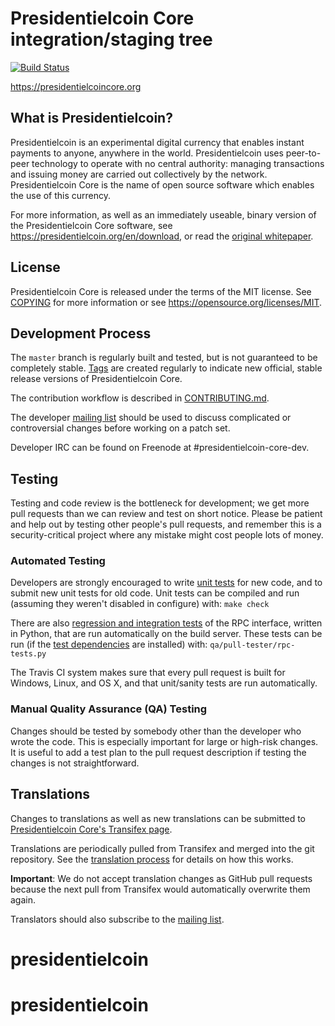 Presidentielcoin Core integration/staging tree
=====================================

[![Build Status](https://travis-ci.org/presidentielcoin/presidentielcoin.svg?branch=master)](https://travis-ci.org/presidentielcoin/presidentielcoin)

https://presidentielcoincore.org

What is Presidentielcoin?
----------------

Presidentielcoin is an experimental digital currency that enables instant payments to
anyone, anywhere in the world. Presidentielcoin uses peer-to-peer technology to operate
with no central authority: managing transactions and issuing money are carried
out collectively by the network. Presidentielcoin Core is the name of open source
software which enables the use of this currency.

For more information, as well as an immediately useable, binary version of
the Presidentielcoin Core software, see https://presidentielcoin.org/en/download, or read the
[original whitepaper](https://presidentielcoin.org/presidentielcoin.pdf).

License
-------

Presidentielcoin Core is released under the terms of the MIT license. See [COPYING](COPYING) for more
information or see https://opensource.org/licenses/MIT.

Development Process
-------------------

The `master` branch is regularly built and tested, but is not guaranteed to be
completely stable. [Tags](https://github.com/presidentielcoin/presidentielcoin2/tags) are created
regularly to indicate new official, stable release versions of Presidentielcoin Core.

The contribution workflow is described in [CONTRIBUTING.md](CONTRIBUTING.md).

The developer [mailing list](https://lists.linuxfoundation.org/mailman/listinfo/presidentielcoin-dev)
should be used to discuss complicated or controversial changes before working
on a patch set.

Developer IRC can be found on Freenode at #presidentielcoin-core-dev.

Testing
-------

Testing and code review is the bottleneck for development; we get more pull
requests than we can review and test on short notice. Please be patient and help out by testing
other people's pull requests, and remember this is a security-critical project where any mistake might cost people
lots of money.

### Automated Testing

Developers are strongly encouraged to write [unit tests](/doc/unit-tests.md) for new code, and to
submit new unit tests for old code. Unit tests can be compiled and run
(assuming they weren't disabled in configure) with: `make check`

There are also [regression and integration tests](/qa) of the RPC interface, written
in Python, that are run automatically on the build server.
These tests can be run (if the [test dependencies](/qa) are installed) with: `qa/pull-tester/rpc-tests.py`

The Travis CI system makes sure that every pull request is built for Windows, Linux, and OS X, and that unit/sanity tests are run automatically.

### Manual Quality Assurance (QA) Testing

Changes should be tested by somebody other than the developer who wrote the
code. This is especially important for large or high-risk changes. It is useful
to add a test plan to the pull request description if testing the changes is
not straightforward.

Translations
------------

Changes to translations as well as new translations can be submitted to
[Presidentielcoin Core's Transifex page](https://www.transifex.com/projects/p/presidentielcoin/).

Translations are periodically pulled from Transifex and merged into the git repository. See the
[translation process](doc/translation_process.md) for details on how this works.

**Important**: We do not accept translation changes as GitHub pull requests because the next
pull from Transifex would automatically overwrite them again.

Translators should also subscribe to the [mailing list](https://groups.google.com/forum/#!forum/presidentielcoin-translators).
# presidentielcoin
# presidentielcoin
